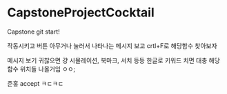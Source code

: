 # CapstoneProjectCocktail
Capstone git start!

작동시키고 버튼 아무거나 눌러서 나타나는 메시지 보고 crtl+F로 해당함수 찾아보자

메시지 보기 귀찮으면 걍 시뮬레이션, 북마크, 서치 등등 한글로 키워드 치면 
대충 해당함수 위치들 나올거임 ㅇㅇ;

준홍 accept ㅋㄷㅋㄷ
